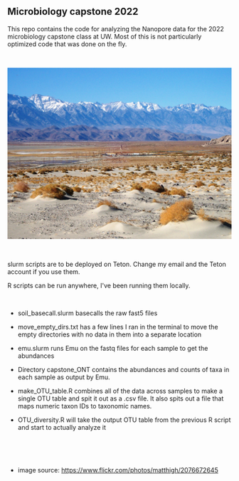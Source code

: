 ## Microbiology capstone 2022


This repo contains the code for analyzing the Nanopore data for the 2022 microbiology capstone class at UW. Most of this is not particularly optimized code that was done on the fly.

<br>

![](2076672645_425574c143_k.jpg)

<br>

slurm scripts are to be deployed on Teton. Change my email and the Teton account if you use them.

R scripts can be run anywhere, I've been running them locally.

<br>

- soil_basecall.slurm basecalls the raw fast5 files

-  move\_empty_dirs.txt has a few lines I ran in the terminal to move the empty directories with no data in them into a separate location

- emu.slurm runs Emu on the fastq files for each sample to get the abundances

- Directory capstone_ONT contains the abundances and counts of taxa in each sample as output by Emu.

- make\_OTU_table.R  combines all of the data across samples to make a single OTU table and spit it out as a .csv file. It also spits out a file that maps numeric taxon IDs to taxonomic names.

- OTU_diversity.R will take the output OTU table from the previous R script and start to actually analyze it

<br>
<br>
<br>

* image source: https://www.flickr.com/photos/matthigh/2076672645